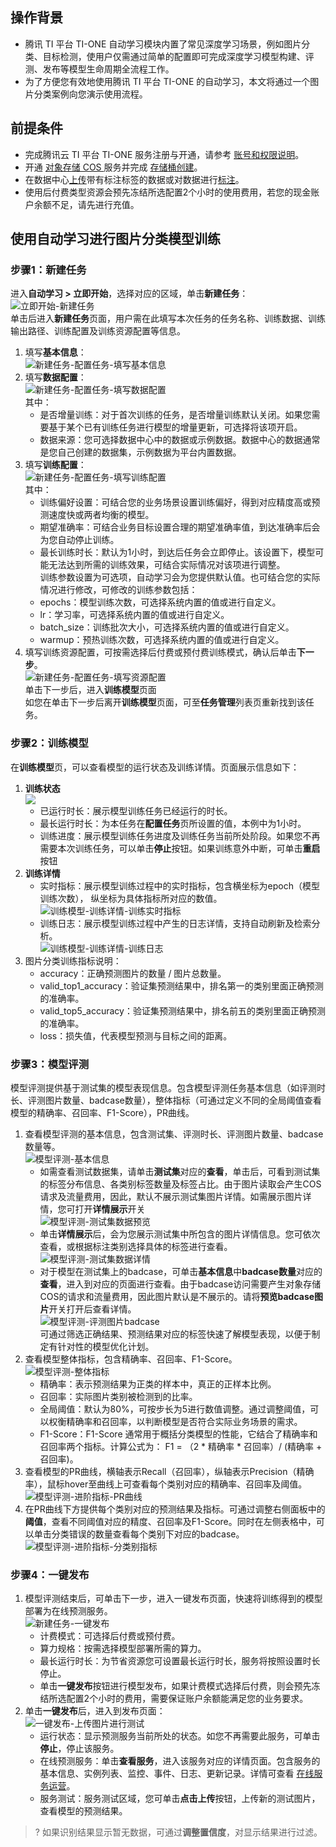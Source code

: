 ## 操作背景
- 腾讯 TI 平台 TI-ONE 自动学习模块内置了常见深度学习场景，例如图片分类、目标检测，使用户仅需通过简单的配置即可完成深度学习模型构建、评测、发布等模型生命周期全流程工作。  
- 为了方便您有效地使用腾讯 TI 平台 TI-ONE 的自动学习，本文将通过一个图片分类案例向您演示使用流程。  

## 前提条件
- 完成腾讯云 TI 平台 TI-ONE 服务注册与开通，请参考 [账号和权限说明](https://cloud.tencent.com/document/product/851/74113)。  
- 开通 [对象存储 COS ](https://console.cloud.tencent.com/cos)服务并完成 [存储桶创建](https://cloud.tencent.com/document/product/436/13309)。
- 在数据中心[上传](https://cloud.tencent.com/document/product/851/74157)带有标注标签的数据或对数据进行[标注](https://cloud.tencent.com/document/product/851/74156)。
- 使用后付费类型资源会预先冻结所选配置2个小时的使用费用，若您的现金账户余额不足，请先进行充值。

## 使用自动学习进行图片分类模型训练  
### 步骤1：新建任务  
进入**自动学习 > 立即开始**，选择对应的区域，单击**新建任务**：  
![立即开始-新建任务](https://qcloudimg.tencent-cloud.cn/raw/4b6810617109f5d6b8e9d74cb644418c.png)    
 单击后进入**新建任务**页面，用户需在此填写本次任务的任务名称、训练数据、训练输出路径、训练配置及训练资源配置等信息。  
1. 填写**基本信息**：  
	![新建任务-配置任务-填写基本信息](https://qcloudimg.tencent-cloud.cn/raw/7f3e7a43f445f7ce78a0c063729e8ffe.png)   
2. 填写**数据配置**：  
	![新建任务-配置任务-填写数据配置](https://qcloudimg.tencent-cloud.cn/raw/c54a0558284ed448e7a5364eb56da109.png)  
	其中：  
	- 是否增量训练：对于首次训练的任务，是否增量训练默认关闭。如果您需要基于某个已有训练任务进行模型的增量更新，可选择将该项开启。  
	- 数据来源：您可选择数据中心中的数据或示例数据。数据中心的数据通常是您自己创建的数据集，示例数据为平台内置数据。  
3. 填写**训练配置**：  
	![新建任务-配置任务-填写训练配置](https://qcloudimg.tencent-cloud.cn/raw/6791a0c06d45b08bbcc11872e7c41831.png)    
	其中：  
	- 训练偏好设置：可结合您的业务场景设置训练偏好，得到对应精度高或预测速度快或两者均衡的模型。  
	- 期望准确率：可结合业务目标设置合理的期望准确率值，到达准确率后会为您自动停止训练。  
	- 最长训练时长：默认为1小时，到达后任务会立即停止。该设置下，模型可能无法达到所需的训练效果，可结合实际情况对该项进行调整。  
  训练参数设置为可选项，自动学习会为您提供默认值。也可结合您的实际情况进行修改，可修改的训练参数包括：  
	- epochs：模型训练次数，可选择系统内置的值或进行自定义。  
	- lr：学习率，可选择系统内置的值或进行自定义。  
	- batch_size：训练批次大小，可选择系统内置的值或进行自定义。  
	- warmup：预热训练次数，可选择系统内置的值或进行自定义。  
4. 填写训练资源配置，可按需选择后付费或预付费训练模式，确认后单击**下一步**。  
![新建任务-配置任务-填写资源配置](https://qcloudimg.tencent-cloud.cn/raw/15ecfe84e26d84fa99029c63d85c7c32.png)  
单击下一步后，进入**训练模型**页面  
如您在单击下一步后离开**训练模型**页面，可至**任务管理**列表页重新找到该任务。  

### 步骤2：训练模型  
在**训练模型**页，可以查看模型的运行状态及训练详情。页面展示信息如下：  
1. **训练状态**  
![](https://qcloudimg.tencent-cloud.cn/raw/c792b8ec4d943ebc85dc3db8053e1eea.png)
	- 已运行时长：展示模型训练任务已经运行的时长。 
	- 最长运行时长：为本任务在**配置任务**页所设置的值，本例中为1小时。  
	- 训练进度：展示模型训练任务进度及训练任务当前所处阶段。如果您不再需要本次训练任务，可以单击**停止**按钮。如果训练意外中断，可单击**重启**按钮  
2. **训练详情**  
	- 实时指标：展示模型训练过程中的实时指标，包含横坐标为epoch（模型训练次数）， 纵坐标为具体指标所对应的数值。  
	![训练模型-训练详情-训练实时指标](https://qcloudimg.tencent-cloud.cn/raw/0954761a54e1f5367b9983717e4c5329.png)  
	- 训练日志：展示模型训练过程中产生的日志详情，支持自动刷新及检索分析。  
	   ![训练模型-训练详情-训练日志](https://qcloudimg.tencent-cloud.cn/raw/7a69e45534a7461d37ed5257c25c8e57.png)  
3. 图片分类训练指标说明：  
	- accuracy：正确预测图片的数量 / 图片总数量。  
	- valid_top1_accuracy：验证集预测结果中，排名第一的类别里面正确预测的准确率。    
	- valid_top5_accuracy：验证集预测结果中，排名前五的类别里面正确预测的准确率。    
	- loss：损失值，代表模型预测与目标之间的距离。    

### 步骤3：模型评测  
模型评测提供基于测试集的模型表现信息。包含模型评测任务基本信息（如评测时长、评测图片数量、badcase数量），整体指标（可通过定义不同的全局阈值查看模型的精确率、召回率、F1-Score），PR曲线。
1. 查看模型评测的基本信息，包含测试集、评测时长、评测图片数量、badcase数量等。  
![模型评测-基本信息](https://qcloudimg.tencent-cloud.cn/raw/7257103f7f9d1e91b8e5299969ccc7d6.png)  
	- 如需查看测试数据集，请单击**测试集**对应的**查看**，单击后，可看到测试集的标签分布信息、各类别标签数量及标签占比。由于图片读取会产生COS请求及流量费用，因此，默认不展示测试集图片详情。如需展示图片详情，您可打开**详情展示**开关  
	![模型评测-测试集数据预览](https://qcloudimg.tencent-cloud.cn/raw/790ee586b34ba43ae1189e2c3d67641e.png)  
	- 单击**详情展示**后，会为您展示测试集中所包含的图片详情信息。您可依次查看，或根据标注类别选择具体的标签进行查看。  
	![模型评测-测试集数据详情](https://qcloudimg.tencent-cloud.cn/raw/50b3cef40a85bb7f2da35c7f72fa1146.png)  
	- 对于模型在测试集上的badcase，可单击**基本信息**中**badcase数量**对应的**查看**，进入到对应的页面进行查看。由于badcase访问需要产生对象存储COS的请求和流量费用，因此图片默认是不展示的。请将**预览badcase图片**开关打开后查看详情。  
	![模型评测-评测图片badcase](https://qcloudimg.tencent-cloud.cn/raw/f96c53a378885e767c6b4a232084aa7b.png)  
		可通过筛选正确结果、预测结果对应的标签快速了解模型表现，以便于制定有针对性的模型优化计划。  
2. 查看模型整体指标，包含精确率、召回率、F1-Score。  
	![模型评测-整体指标](https://qcloudimg.tencent-cloud.cn/raw/7d9825455c5ed0549547d51ef828d15d.png)  
	- 精确率：表示预测结果为正类的样本中，真正的正样本比例。 
	- 召回率：实际图片类别被检测到的比率。  
	- 全局阈值：默认为80%，可按步长为5进行数值调整。通过调整阈值，可以权衡精确率和召回率，以判断模型是否符合实际业务场景的需求。  
	- F1-Score：F1-Score 通常用于概括分类模型的性能，它结合了精确率和召回率两个指标。计算公式为： F1 = （2 \* 精确率 \* 召回率）/ (精确率 + 召回率)。
3. 查看模型的PR曲线，横轴表示Recall（召回率），纵轴表示Precision（精确率），鼠标hover至曲线上可查看每个类别对应的精确率、召回率及阈值。  
	![模型评测-进阶指标-PR曲线](https://qcloudimg.tencent-cloud.cn/raw/7349a12e222dc998876be87787fd46ba.png)  
4.  在PR曲线下方提供每个类别对应的预测结果及指标。可通过调整右侧面板中的**阈值**，查看不同阈值对应的精度、召回率及F1-Score。同时在左侧表格中，可以单击分类错误的数量查看每个类别下对应的badcase。  
![模型评测-进阶指标-分类别指标](https://qcloudimg.tencent-cloud.cn/raw/f3e956df511809b58ba6a619c4454bb4.png)  

### 步骤4：一键发布  
1. 模型评测结束后，可单击下一步，进入一键发布页面，快速将训练得到的模型部署为在线预测服务。  
![新建任务-一键发布](https://qcloudimg.tencent-cloud.cn/raw/0b10c7f50b5e1e07d4b9bf120e94ccf4.png)  
	- 计费模式：可选择后付费或预付费。  
	- 算力规格：按需选择模型部署所需的算力。  
	- 最长运行时长：为节省资源您可设置最长运行时长，服务将按照设置时长停止。  
	- 单击**一键发布**按钮进行模型发布，如果计费模式选择后付费，则会预先冻结所选配置2个小时的费用，需要保证账户余额能满足您的业务要求。  
2. 单击**一键发布**后，进入到发布页面：  
![一键发布-上传图片进行测试](https://qcloudimg.tencent-cloud.cn/raw/b1cbc22c0624b2cbae55b978ad27131c.png)  
	- 运行状态：显示预测服务当前所处的状态。如您不再需要此服务，可单击**停止**，停止该服务。  
	- 在线预测服务：单击**查看服务**，进入该服务对应的详情页面。包含服务的基本信息、实例列表、监控、事件、日志、更新记录。详情可查看 [在线服务运营](https://cloud.tencent.com/document/product/851/74143)。  
	- 服务测试：服务测试区域，您可单击**点击上传**按钮，上传新的测试图片，查看模型的预测结果。  
>? 如果识别结果显示暂无数据，可通过**调整置信度**，对显示结果进行过滤。
